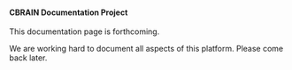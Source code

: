 #### **CBRAIN Documentation Project**

This documentation page is forthcoming.

We are working hard to document all aspects of
this platform.  Please come back later.


